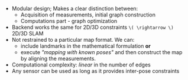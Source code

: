 - Modular design; Makes a clear distinction between:
  - Acquisition of measurements, initial graph construction
  - Computations part - graph optimization
- Backend works the same for 2D/3D constraints `\( \rightarrow \)` 2D/3D SLAM
- Not restrained to a particular map format. We can:
  - include landmarks in the mathematical formulation **or**
  - execute *"mapping with known poses"* and then construct the map by aligning
      the measurements.
- Computational complexity: *linear* in the number of edges
- Any sensor can be used as long as it provides inter-pose constraints


